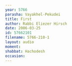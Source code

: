 ```yaml
---
year: 5766
parasha: Vayakhel-Pekudei
title: First
author: Rabbi Eliezer Hirsch
date: 2006-03-25
id: 57662101
filename: 5766-210-1
layout: audio
moment: 
shabbat: Hachodesh
occasion: 
---
```

